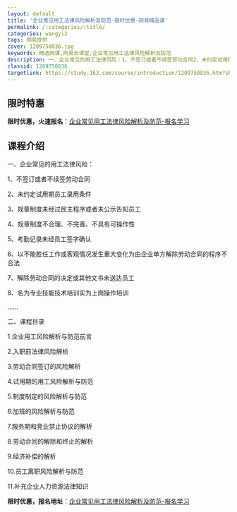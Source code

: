 ```yaml
---
layout: default
title: '企业常见用工法律风险解析及防范-限时优惠-网易精品课'
permalink: /:categories/:title/
categories: wangyi2
tags: 网易提供
cover: 1209750836.jpg
keywords: 精选网课,网易云课堂,企业常见用工法律风险解析及防范
description: 一、企业常见的用工法律风险：1、不签订或者不续签劳动合同2、未约定试用期员工录用条件3、规章制度未经过民主程序或者未公示
classid: 1209750836
targetlink: https://study.163.com/course/introduction/1209750836.htm?share=1&shareId=1025206652&utm_campaign=share&utm_medium=iphoneShare&utm_source=&utm_u=1025206652
---
```


## 限时特惠

**限时优惠，火速报名**：[企业常见用工法律风险解析及防范-报名学习](https://study.163.com/course/introduction/1209750836.htm?share=1&shareId=1025206652&utm_campaign=share&utm_medium=iphoneShare&utm_source=&utm_u=1025206652)

## 课程介绍

一、企业常见的用工法律风险：

1、不签订或者不续签劳动合同

2、未约定试用期员工录用条件

3、规章制度未经过民主程序或者未公示告知员工

4、规章制度不合理、不完善、不具有可操作性

5、考勤记录未经员工签字确认

6、以不能胜任工作或客观情况发生重大变化为由企业单方解除劳动合同的程序不合法

7、解除劳动合同的决定或其他文书未送达员工

8、名为专业技能技术培训实为上岗操作培训

......

二、课程目录

1.企业用工风险解析与防范前言

2.入职前法律风险解析

3.劳动合同签订的风险解析

4.试用期的用工风险解析与防范

5.制度制定的风险解析与防范

6.加班的风险解析与防范

7.服务期和竞业禁止协议的解析

8.劳动合同的解除和终止的解析

9.经济补偿的解析

10.员工离职风险解析与防范

11.补充企业人力资源法律知识

**限时优惠，报名地址**：[企业常见用工法律风险解析及防范-报名学习](https://study.163.com/course/introduction/1209750836.htm?share=1&shareId=1025206652&utm_campaign=share&utm_medium=iphoneShare&utm_source=&utm_u=1025206652)


